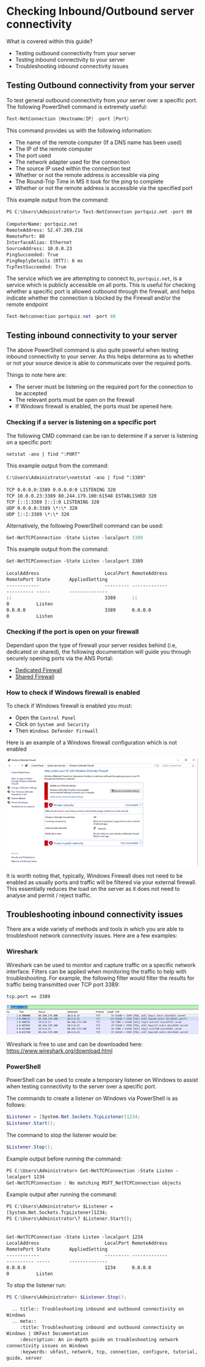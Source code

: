 # Checking Inbound/Outbound server connectivity

What is covered within this guide?

* Testing outbound connectivity from your server
* Testing inbound connectivity to your server
* Troubleshooting inbound connectivity issues

## Testing Outbound connectivity from your server

To test general outbound connectivity from your server over a specific port. The following PowerShell command is extremely useful:

```powershell
Test-NetConnection {Hostname/IP} -port {Port}
```

This command provides us with the following information:

* The name of the remote computer (If a DNS name has been used)
* The IP of the remote computer
* The port used
* The network adapter used for the connection
* The source IP used within the connection test
* Whether or not the remote address is accessible via ping
* The Round-Trip Time in MS it took for the ping to complete
* Whether or not the remote address is accessible via the specified port

This example output from the command:

```text
PS C:\Users\Administrator\> Test-NetConnection portquiz.net -port 80

ComputerName: portquiz.net
RemoteAddress: 52.47.209.216
RemotePort: 80
InterfaceAlias: Ethernet
SourceAddress: 10.0.0.23
PingSucceeded: True
PingReplyDetails (RTT): 6 ms
TcpTestSucceeded: True
```

The service which we are attempting to connect to, `portquiz.net`, is a service which is publicly accessible on all ports. This is useful for checking whether a specific port is allowed outbound through the firewall, and helps indicate whether the connection is blocked by the Firewall and/or the remote endpoint

```powershell
Test-Netconnection portquiz.net -port 80
```

## Testing inbound connectivity to your server

The above PowerShell command is also quite powerful when testing inbound connectivity to your server. As this helps determine as to whether or not your source device is able to communicate over the required ports.

Things to note here are:

* The server must be listening on the required port for the connection to be accepted
* The relevant ports must be open on the firewall
* If Windows firewall is enabled, the ports must be opened here.

### Checking if a server is listening on a specific port

The following CMD command can be ran to determine if a server is listening on a specific port:

```text
netstat -ano | find ":PORT"
```

This example output from the command:

```text
C:\Users\Administrator\>netstat -ano | find ":3389"

TCP 0.0.0.0:3389 0.0.0.0:0 LISTENING 320
TCP 10.0.0.23:3389 80.244.179.100:61548 ESTABLISHED 320
TCP [::]:3389 [::]:0 LISTENING 320
UDP 0.0.0.0:3389 \*:\* 320
UDP [::]:3389 \*:\* 320
```

Alternatively, the following PowerShell command can be used:

```powershell
Get-NetTCPConnection -State Listen -localport 3389
```

This example output from the command:

```text
Get-NetTCPConnection -State Listen -localport 3389

LocalAddress                        LocalPort RemoteAddress                       RemotePort State       AppliedSetting
------------                        --------- -------------                       ---------- -----       --------------
::                                  3389      ::                                  0          Listen
0.0.0.0                             3389      0.0.0.0                             0          Listen
```

### Checking if the port is open on your firewall

Dependant upon the type of firewall your server resides behind (i.e, dedicated or shared), the following documentation will guide you through securely opening ports via the ANS Portal:

* [Dedicated Firewall](/network/firewalls/dedi_lockdown)
* [Shared Firewall](/network/firewalls/shared_lockdown)

### How to check if Windows firewall is enabled

To check if Windows firewall is enabled you must:

* Open the `Control Panel`
* Click on `System and Security`
* Then `Windows Defender Firewall`

Here is an example of a Windows firewall configuration which is not enabled

![windows-firewall](files/connectivity-testing/windows-firewall.png)

It is worth noting that, typically, Windows Firewall does not need to be enabled as usually ports and traffic will be filtered via your external firewall. This essentially reduces the load on the server as it does not need to analyse and permit / reject traffic.

## Troubleshooting inbound connectivity issues

There are a wide variety of methods and tools in which you are able to troubleshoot network connectivity issues. Here are a few examples:

### Wireshark

Wireshark can be used to monitor and capture traffic on a specific network interface. Filters can be applied when monitoring the traffic to help with troubleshooting. For example, the following filter would filter the results for traffic being transmitted over TCP port 3389:

```text
tcp.port == 3389
```

![windows-wireshark](files/connectivity-testing/wireshark.png)

Wireshark is free to use and can be downloaded here: <https://www.wireshark.org/download.html>

### PowerShell

PowerShell can be used to create a temporary listener on Windows to assist when testing connectivity to the server over a specific port.

The commands to create a listener on Windows via PowerShell is as follows:

```powershell
$Listener = [System.Net.Sockets.TcpListener]1234;
$Listener.Start();
```

The command to stop the listener would be:

```powershell
$Listener.Stop();
```

Example output before running the command:

```text
PS C:\Users\Administrator> Get-NetTCPConnection -State Listen -localport 1234
Get-NetTCPConnection : No matching MSFT_NetTCPConnection objects
```

Example output after running the command:

```text
PS C:\Users\Administrator\> $Listener = [System.Net.Sockets.TcpListener]1234;
PS C:\Users\Administrator\? $Listener.Start();


Get-NetTCPConnection -State Listen -localport 1234
LocalAddress                        LocalPort RemoteAddress                       RemotePort State       AppliedSetting
------------                        --------- -------------                       ---------- -----       --------------
0.0.0.0                             1234      0.0.0.0                             0          Listen
```

To stop the listener run:

```powershell
PS C:\Users\Administrator> $Listener.Stop();
```

```eval_rst
  .. title:: Troubleshooting inbound and outbound connectivity on Windows
  .. meta::
     :title: Troubleshooting inbound and outbound connectivity on Windows | UKFast Documentation
     :description: An in-depth guide on troubleshooting network connectivity issues on Windows
     :keywords: ukfast, network, tcp, connection, configure, tutorial, guide, server
```